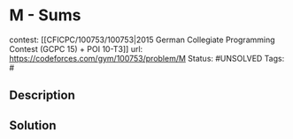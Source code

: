 # M - Sums

contest: [[CFICPC/100753/100753|2015 German Collegiate Programming Contest (GCPC 15) + POI 10-T3]]
url: https://codeforces.com/gym/100753/problem/M
Status: #UNSOLVED
Tags: #

## Description

## Solution

